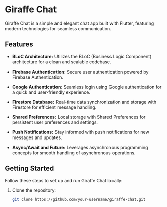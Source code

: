 # Giraffe Chat

Giraffe Chat is a simple and elegant chat app built with Flutter, featuring modern technologies for seamless communication.

## Features

- **BLoC Architecture:** Utilizes the BLoC (Business Logic Component) architecture for a clean and scalable codebase.

- **Firebase Authentication:** Secure user authentication powered by Firebase Authentication.

- **Google Authentication:** Seamless login using Google authentication for a quick and user-friendly experience.

- **Firestore Database:** Real-time data synchronization and storage with Firestore for efficient message handling.

- **Shared Preferences:** Local storage with Shared Preferences for persistent user preferences and settings.

- **Push Notifications:** Stay informed with push notifications for new messages and updates.

- **Async/Await and Future:** Leverages asynchronous programming concepts for smooth handling of asynchronous operations.

## Getting Started

Follow these steps to set up and run Giraffe Chat locally:

1. Clone the repository:

   ```bash
   git clone https://github.com/your-username/giraffe-chat.git
